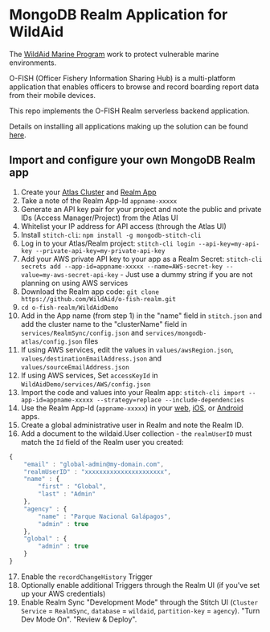 # MongoDB Realm Application for WildAid

The [WildAid Marine Program](https://marine.wildaid.org/) work to protect vulnerable marine environments.

O-FISH (Officer Fishery Information Sharing Hub) is a multi-platform application that enables officers to browse and record boarding report data from their mobile devices.

This repo implements the O-FISH Realm serverless backend application.

Details on installing all applications making up the solution can be found [here](http://wildaid.github.io/).

## Import and configure your own MongoDB Realm app

1. Create your [Atlas Cluster](https://cloud.mongodb.com) and [Realm App](https://cloud.mongodb.com)
1. Take a note of the Realm App-Id `appname-xxxxx` 
1. Generate an API key pair for your project and note the public and private IDs (Access Manager/Project) from the Atlas UI
1. Whitelist your IP address for API access (through the Atlas UI)
1. Install `stitch-cli`: `npm install -g mongodb-stitch-cli`
1. Log in to your Atlas/Realm project: `stitch-cli login --api-key=my-api-key --private-api-key=my-private-api-key`
1. Add your AWS private API key to your app as a Realm Secret: `stitch-cli secrets add --app-id=appname-xxxxx --name=AWS-secret-key --value=my-aws-secret-api-key` - Just use a dummy string if you are not planning on using AWS services
1. Download the Realm app code: `git clone https://github.com/WildAid/o-fish-realm.git`
1. `cd o-fish-realm/WildAidDemo`
1. Add in the App name (from step 1) in the "name" field in `stitch.json` and add the cluster name to the "clusterName" field in `services/RealmSync/config.json` and `services/mongodb-atlas/config.json` files
1. If using AWS services, edit the values in `values/awsRegion.json`, `values/destinationEmailAddress.json` and `values/sourceEmailAddress.json`
1. If using AWS services, Set `accessKeyId` in `WildAidDemo/services/AWS/config.json`
1. Import the code and values into your Realm app: `stitch-cli import --app-id=appname-xxxxx --strategy=replace --include-dependencies`
1. Use the Realm App-Id (`appname-xxxxx`) in your [web](https://github.com/WildAid/o-fish-web), [iOS](https://github.com/WildAid/o-fish-ios), or [Android](https://github.com/WildAid/o-fish-android) apps.
1. Create a global administrative user in Realm and note the Realm ID.
1. Add a document to the wildaid.User collection - the `realmUserID` must match the `Id` field of the Realm user you created:
```js
{
    "email" : "global-admin@my-domain.com",
    "realmUserID" : "xxxxxxxxxxxxxxxxxxxxxx",
    "name" : {
        "first" : "Global",
        "last" : "Admin"
    },
    "agency" : {
        "name" : "Parque Nacional Galápagos",
        "admin" : true
    },
    "global" : {
        "admin" : true
    }
}
```
17. Enable the `recordChangeHistory` Trigger
1. Optionally enable additional Triggers through the Realm UI (if you've set up your AWS credentials)
1. Enable Realm Sync "Development Mode" through the Stitch UI (`Cluster Service` = `RealmSync`, `database` = `wildaid`, `partition-key` = `agency`). "Turn Dev Mode On". "Review & Deploy".
